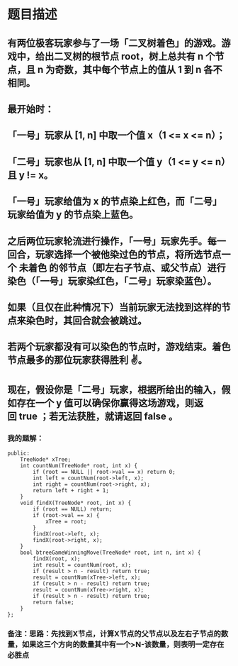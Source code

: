 # 题目描述
## 有两位极客玩家参与了一场「二叉树着色」的游戏。游戏中，给出二叉树的根节点 root，树上总共有 n 个节点，且 n 为奇数，其中每个节点上的值从 1 到 n 各不相同。
## 最开始时：
## 「一号」玩家从 [1, n] 中取一个值 x（1 <= x <= n）；
## 「二号」玩家也从 [1, n] 中取一个值 y（1 <= y <= n）且 y != x。
## 「一号」玩家给值为 x 的节点染上红色，而「二号」玩家给值为 y 的节点染上蓝色。
## 之后两位玩家轮流进行操作，「一号」玩家先手。每一回合，玩家选择一个被他染过色的节点，将所选节点一个 未着色 的邻节点（即左右子节点、或父节点）进行染色（「一号」玩家染红色，「二号」玩家染蓝色）。
## 如果（且仅在此种情况下）当前玩家无法找到这样的节点来染色时，其回合就会被跳过。
## 若两个玩家都没有可以染色的节点时，游戏结束。着色节点最多的那位玩家获得胜利 ✌️。
## 现在，假设你是「二号」玩家，根据所给出的输入，假如存在一个 y 值可以确保你赢得这场游戏，则返回 true ；若无法获胜，就请返回 false 。
### 我的题解：
```class Solution {
public:
    TreeNode* xTree;
    int countNum(TreeNode* root, int x) {
        if (root == NULL || root->val == x) return 0;
        int left = countNum(root->left, x);
        int right = countNum(root->right, x);
        return left + right + 1;
    }
    void findX(TreeNode* root, int x) {
        if (root == NULL) return;
        if (root->val == x) {
            xTree = root;
        }
        findX(root->left, x);
        findX(root->right, x);
    }
    bool btreeGameWinningMove(TreeNode* root, int n, int x) {
        findX(root, x);
        int result = countNum(root, x);
        if (result > n - result) return true;
        result = countNum(xTree->left, x);
        if (result > n - result) return true;
        result = countNum(xTree->right, x);
        if (result > n - result) return true;
        return false;
    }
};
```
### **备注**：思路：先找到X节点，计算X节点的父节点以及左右子节点的数量，如果这三个方向的数量其中有一个>N-该数量，则表明一定存在必胜点
